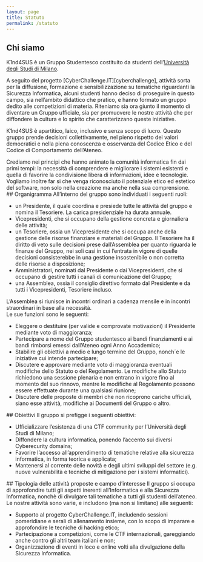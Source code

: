 ```yaml
---
layout: page
title: Statuto
permalink: /statuto
---
```


## Chi siamo
K1nd4SUS è un Gruppo Studentesco costituito da studenti dell’[Università degli Studi di Milano][unimi]. 
<p></p>
A seguito del progetto [CyberChallenge.IT][cyberchallenge], attività sorta per la diffusione, formazione e sensibilizzazione su tematiche riguardanti la Sicurezza Informatica, alcuni studenti hanno deciso di proseguire in questo campo, sia
nell’ambito didattico che pratico, e hanno formato un gruppo dedito alle competizioni di materia. Riteniamo sia ora giunto il momento di diventare un Gruppo ufficiale, sia per promuovere le nostre attività che per diffondere la cultura e lo spirito che caratterizzano queste iniziative. 
<p></p>
K1nd4SUS è apartitico, laico, inclusivo e senza scopo di lucro. Questo gruppo prende decisioni collettivamente, nel pieno rispetto dei valori democratici e nella piena conoscenza e osservanza del Codice Etico e del Codice di Comportamento dell’Ateneo. 
<p></p>
Crediamo nei principi che hanno animato la comunità informatica fin dai primi tempi: la necessità di comprendere e migliorare i sistemi esistenti e quella di favorire la condivisione libera di informazioni, idee e tecnologie.
Vogliamo inoltre far si che venga riconosciuto il potenziale etico ed estetico del software, non solo nella creazione
ma anche nella sua comprensione.
## Organigramma
All’interno del gruppo sono individuati i seguenti ruoli:<br>
<ul>
<li> un Presidente, il quale coordina e presiede tutte le attività del gruppo e nomina il Tesoriere. La carica presidenziale ha durata annuale. </li>
<li> Vicepresidenti, che si occupano della gestione concreta e giornaliera delle attività;</li>
<li> un Tesoriere, ossia un Vicepresidente che si occupa anche della gestione delle risorse finanziare e materiali del Gruppo. Il Tesoriere ha il diritto di veto sulle decisioni prese dall’Assemblea per quanto riguarda le
finanze del Gruppo, nei soli casi in cui l’entrata in vigore di quelle decisioni consisterebbe in una gestione insostenibile o non corretta delle risorse a disposizione;</li>
<li> Amministratori, nominati dal Presidente o dai Vicepresidenti, che si occupano di gestire tutti i canali di comunicazione del Gruppo;</li>
<li> una Assemblea, ossia il consiglio direttivo formato dal Presidente e da tutti i Vicepresidenti, Tesoriere incluso. </li> 
</ul>
L’Assemblea si riunisce in incontri ordinari a cadenza mensile e in incontri straordinari in base alla necessità. <br>
Le sue funzioni sono le seguenti:
<ul>
<li> Eleggere o destituire (per valide e comprovate motivazioni) il Presidente mediante voto di maggioranza;</li> 
<li> Partecipare a nome del Gruppo studentesco ai bandi finanziamenti e ai bandi rimborsi emessi dall’Ateneo ogni Anno Accademico;</li> 
<li> Stabilire gli obiettivi a medio e lungo termine del Gruppo, nonch´e le iniziative cui intende partecipare;</li>
<li> Discutere e approvare mediante voto di maggioranza eventuali modifiche dello Statuto o del Regolamento.
Le modifiche allo Statuto richiedono una sessione plenaria e non entrano in vigore fino al momento del suo rinnovo, mentre le modifiche al Regolamento possono essere effettuate durante una qualsiasi riunione;</li> 
<li> Discutere delle proposte di membri che non ricoprono cariche ufficiali, siano esse attività, modifiche ai Documenti del Gruppo o altro.</li>
</ul>
## Obiettivi
Il gruppo si prefigge i seguenti obiettivi:
<ul>
<li> Ufficializzare l’esistenza di una CTF community per l’Università degli Studi di Milano;</li>
<li>  Diffondere la cultura informatica, ponendo l’accento sui diversi Cyberecurity domains;</li>
<li> Favorire l’accesso all’apprendimento di tematiche relative alla sicurezza informatica, in forma teorica e applicata;</li>
<li> Mantenersi al corrente delle novità e degli ultimi sviluppi del settore (e.g. nuove vulnerabilità e tecniche di mitigazione per i sistemi informatici).</li>
</ul>
## Tipologia delle attività proposte e campo d’interesse
Il gruppo si occupa di approfondire tutti gli aspetti inerenti all’Informatica e alla Sicurezza Informatica, nonchè di divulgare tali tematiche a tutti gli studenti dell’ateneo.<br>
Le nostre attività sono varie, e includono (ma non si limitano) alle seguenti:
<ul>
<li> Supporto al progetto CyberChallenge.IT, includendo sessioni pomeridiane e serali di allenamento insieme, con lo scopo di imparare e approfondire le tecniche di hacking etico;</li>
<li> Partecipazione a competizioni, come le CTF internazionali, gareggiando anche contro gli altri team italiani e non;</li>
<li> Organizzazione di eventi in loco e online volti alla divulgazione della Sicurezza Informatica.</li>
</ul>


[unimi]: https://www.unimi.it/
[cyberchallenge]: https://cyberchallenge.it/
